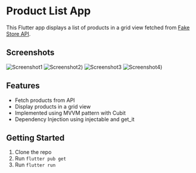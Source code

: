 # Product List App

This Flutter app displays a list of products in a grid view fetched from [Fake Store API](https://fakestoreapi.com/products).

## Screenshots

![Screenshot1](assets/images)
![Screenshot2](assets/images))
![Screenshot3](assets/images)
![Screenshot4](assets/images))
## Features

- Fetch products from API
- Display products in a grid view
- Implemented using MVVM pattern with Cubit
- Dependency Injection using injectable and get_it

## Getting Started

1. Clone the repo
2. Run `flutter pub get`
3. Run `flutter run`
